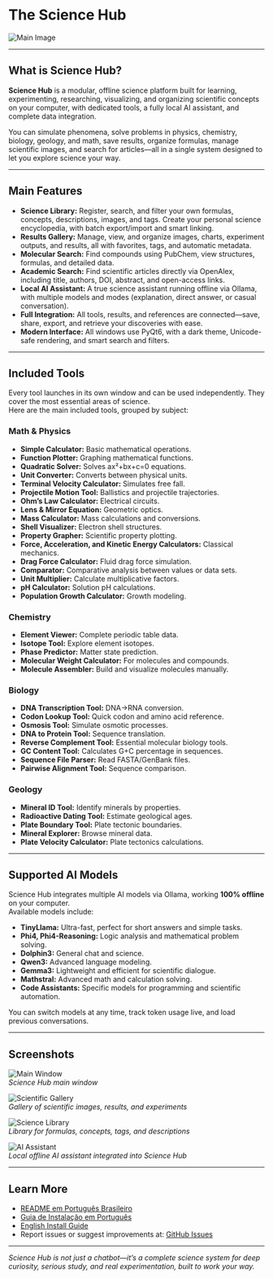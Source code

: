 # The Science Hub

![Main Image](images/Main.png)

---

## What is Science Hub?

**Science Hub** is a modular, offline science platform built for learning, experimenting, researching, visualizing, and organizing scientific concepts on your computer, with dedicated tools, a fully local AI assistant, and complete data integration.

You can simulate phenomena, solve problems in physics, chemistry, biology, geology, and math, save results, organize formulas, manage scientific images, and search for articles—all in a single system designed to let you explore science your way.

---

## Main Features

- **Science Library:** Register, search, and filter your own formulas, concepts, descriptions, images, and tags. Create your personal science encyclopedia, with batch export/import and smart linking.
- **Results Gallery:** Manage, view, and organize images, charts, experiment outputs, and results, all with favorites, tags, and automatic metadata.
- **Molecular Search:** Find compounds using PubChem, view structures, formulas, and detailed data.
- **Academic Search:** Find scientific articles directly via OpenAlex, including title, authors, DOI, abstract, and open-access links.
- **Local AI Assistant:** A true science assistant running offline via Ollama, with multiple models and modes (explanation, direct answer, or casual conversation).
- **Full Integration:** All tools, results, and references are connected—save, share, export, and retrieve your discoveries with ease.
- **Modern Interface:** All windows use PyQt6, with a dark theme, Unicode-safe rendering, and smart search and filters.

---

## Included Tools

Every tool launches in its own window and can be used independently. They cover the most essential areas of science.  
Here are the main included tools, grouped by subject:

### Math & Physics

- **Simple Calculator:** Basic mathematical operations.
- **Function Plotter:** Graphing mathematical functions.
- **Quadratic Solver:** Solves ax²+bx+c=0 equations.
- **Unit Converter:** Converts between physical units.
- **Terminal Velocity Calculator:** Simulates free fall.
- **Projectile Motion Tool:** Ballistics and projectile trajectories.
- **Ohm’s Law Calculator:** Electrical circuits.
- **Lens & Mirror Equation:** Geometric optics.
- **Mass Calculator:** Mass calculations and conversions.
- **Shell Visualizer:** Electron shell structures.
- **Property Grapher:** Scientific property plotting.
- **Force, Acceleration, and Kinetic Energy Calculators:** Classical mechanics.
- **Drag Force Calculator:** Fluid drag force simulation.
- **Comparator:** Comparative analysis between values or data sets.
- **Unit Multiplier:** Calculate multiplicative factors.
- **pH Calculator:** Solution pH calculations.
- **Population Growth Calculator:** Growth modeling.

### Chemistry

- **Element Viewer:** Complete periodic table data.
- **Isotope Tool:** Explore element isotopes.
- **Phase Predictor:** Matter state prediction.
- **Molecular Weight Calculator:** For molecules and compounds.
- **Molecule Assembler:** Build and visualize molecules manually.

### Biology

- **DNA Transcription Tool:** DNA→RNA conversion.
- **Codon Lookup Tool:** Quick codon and amino acid reference.
- **Osmosis Tool:** Simulate osmotic processes.
- **DNA to Protein Tool:** Sequence translation.
- **Reverse Complement Tool:** Essential molecular biology tools.
- **GC Content Tool:** Calculates G+C percentage in sequences.
- **Sequence File Parser:** Read FASTA/GenBank files.
- **Pairwise Alignment Tool:** Sequence comparison.

### Geology

- **Mineral ID Tool:** Identify minerals by properties.
- **Radioactive Dating Tool:** Estimate geological ages.
- **Plate Boundary Tool:** Plate tectonic boundaries.
- **Mineral Explorer:** Browse mineral data.
- **Plate Velocity Calculator:** Plate tectonics calculations.

---

## Supported AI Models

Science Hub integrates multiple AI models via Ollama, working **100% offline** on your computer.  
Available models include:

- **TinyLlama:** Ultra-fast, perfect for short answers and simple tasks.
- **Phi4, Phi4-Reasoning:** Logic analysis and mathematical problem solving.
- **Dolphin3:** General chat and science.
- **Qwen3:** Advanced language modeling.
- **Gemma3:** Lightweight and efficient for scientific dialogue.
- **Mathstral:** Advanced math and calculation solving.
- **Code Assistants:** Specific models for programming and scientific automation.

You can switch models at any time, track token usage live, and load previous conversations.

---

## Screenshots

![Main Window](screenshots/main_window.png)  
*Science Hub main window*

![Scientific Gallery](screenshots/screenshot_gallery.png)  
*Gallery of scientific images, results, and experiments*

![Science Library](screenshots/screenshot_library.png)  
*Library for formulas, concepts, tags, and descriptions*

![AI Assistant](screenshots/AI.png)  
*Local offline AI assistant integrated into Science Hub*

---

## Learn More

- [README em Português Brasileiro](README.pt-BR.md)
- [Guia de Instalação em Português](INSTALL.pt-BR.md)
- [English Install Guide](INSTALL.md)
- Report issues or suggest improvements at: [GitHub Issues](https://github.com/PabloOeffnerFerreira/The-Science-Hub/issues)

---

*Science Hub is not just a chatbot—it’s a complete science system for deep curiosity, serious study, and real experimentation, built to work your way.*

